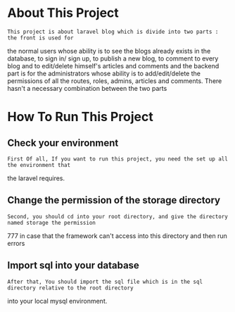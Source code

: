 About This Project
======

    This project is about laravel blog which is divide into two parts : the front is used for
the normal users whose ability is to see the blogs already exists in the database, to sign in/
sign up, to publish a new blog, to comment to every blog and to edit/delete himself's articles
and comments and the backend part is for the administrators whose ability is to add/edit/delete
the permissions of all the routes, roles, admins, articles and comments. There hasn't a necessary
combination between the two parts

How To Run This Project
======

Check your environment
------

    First Of all, If you want to run this project, you need the set up all the environment that
the laravel requires.

Change the permission of the storage directory
-------

    Second, you should cd into your root directory, and give the directory named storage the permission
777 in case that the framework can't access into this directory and then run errors

Import sql into your database
------

    After that, You should import the sql file which is in the sql directory relative to the root directory
into your local mysql environment.

